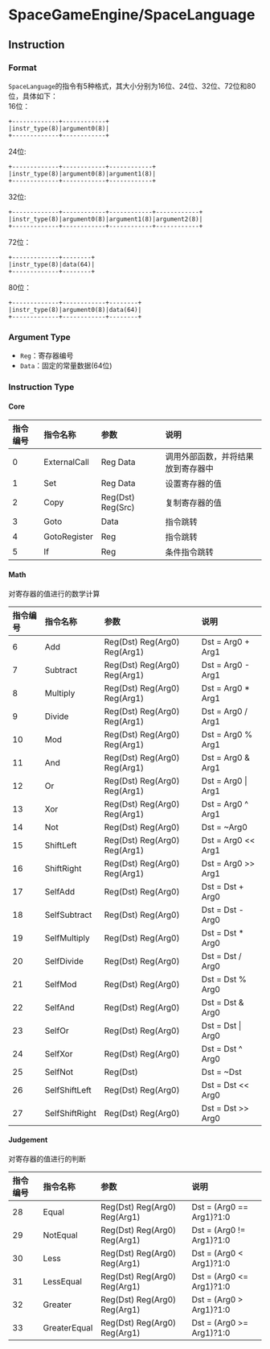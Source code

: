 ﻿# SpaceGameEngine/SpaceLanguage 
## Instruction
### Format
`SpaceLanguage`的指令有5种格式，其大小分别为16位、24位、32位、72位和80位，具体如下：  
16位：
```
+-------------+------------+
|instr_type(8)|argument0(8)|
+-------------+------------+
```
24位:
```
+-------------+------------+------------+
|instr_type(8)|argument0(8)|argument1(8)|
+-------------+------------+------------+
```
32位:
```
+-------------+------------+------------+------------+
|instr_type(8)|argument0(8)|argument1(8)|argument2(8)|
+-------------+------------+------------+------------+
```
72位：
```
+-------------+--------+
|instr_type(8)|data(64)|
+-------------+--------+
```
80位：
```
+-------------+------------+--------+
|instr_type(8)|argument0(8)|data(64)|
+-------------+------------+--------+
```

### Argument Type
* `Reg`：寄存器编号
* `Data`：固定的常量数据(64位)

### Instruction Type
#### Core
|指令编号|指令名称|参数|说明|
|:-|:-|:-|:-|
|0|ExternalCall|Reg Data|调用外部函数，并将结果放到寄存器中|
|1|Set|Reg Data|设置寄存器的值|
|2|Copy|Reg(Dst) Reg(Src)|复制寄存器的值|
|3|Goto|Data|指令跳转|
|4|GotoRegister|Reg|指令跳转|
|5|If|Reg|条件指令跳转|
#### Math
对寄存器的值进行的数学计算

|指令编号|指令名称|参数|说明|
|:-|:-|:-|:-|
|6|Add|Reg(Dst) Reg(Arg0) Reg(Arg1)|Dst = Arg0 + Arg1|
|7|Subtract|Reg(Dst) Reg(Arg0) Reg(Arg1)|Dst = Arg0 - Arg1|
|8|Multiply|Reg(Dst) Reg(Arg0) Reg(Arg1)|Dst = Arg0 * Arg1|
|9|Divide|Reg(Dst) Reg(Arg0) Reg(Arg1)|Dst = Arg0 / Arg1|
|10|Mod|Reg(Dst) Reg(Arg0) Reg(Arg1)|Dst = Arg0 % Arg1|
|11|And|Reg(Dst) Reg(Arg0) Reg(Arg1)|Dst = Arg0 & Arg1|
|12|Or|Reg(Dst) Reg(Arg0) Reg(Arg1)|Dst = Arg0 \| Arg1|
|13|Xor|Reg(Dst) Reg(Arg0) Reg(Arg1)|Dst = Arg0 ^ Arg1|
|14|Not|Reg(Dst) Reg(Arg0)|Dst = ~Arg0|
|15|ShiftLeft|Reg(Dst) Reg(Arg0) Reg(Arg1)|Dst = Arg0 << Arg1|
|16|ShiftRight|Reg(Dst) Reg(Arg0) Reg(Arg1)|Dst = Arg0 >> Arg1|
|17|SelfAdd|Reg(Dst) Reg(Arg0)|Dst = Dst + Arg0|
|18|SelfSubtract|Reg(Dst) Reg(Arg0)|Dst = Dst - Arg0|
|19|SelfMultiply|Reg(Dst) Reg(Arg0)|Dst = Dst * Arg0|
|20|SelfDivide|Reg(Dst) Reg(Arg0)|Dst = Dst / Arg0|
|21|SelfMod|Reg(Dst) Reg(Arg0)|Dst = Dst % Arg0|
|22|SelfAnd|Reg(Dst) Reg(Arg0)|Dst = Dst & Arg0|
|23|SelfOr|Reg(Dst) Reg(Arg0)|Dst = Dst \| Arg0|
|24|SelfXor|Reg(Dst) Reg(Arg0)|Dst = Dst ^ Arg0|
|25|SelfNot|Reg(Dst)|Dst = ~Dst|
|26|SelfShiftLeft|Reg(Dst) Reg(Arg0)|Dst = Dst << Arg0|
|27|SelfShiftRight|Reg(Dst) Reg(Arg0)|Dst = Dst >> Arg0|
#### Judgement
对寄存器的值进行的判断

|指令编号|指令名称|参数|说明|
|:-|:-|:-|:-|
|28|Equal|Reg(Dst) Reg(Arg0) Reg(Arg1)|Dst = (Arg0 == Arg1)?1:0|
|29|NotEqual|Reg(Dst) Reg(Arg0) Reg(Arg1)|Dst = (Arg0 != Arg1)?1:0|
|30|Less|Reg(Dst) Reg(Arg0) Reg(Arg1)|Dst = (Arg0 < Arg1)?1:0|
|31|LessEqual|Reg(Dst) Reg(Arg0) Reg(Arg1)|Dst = (Arg0 <= Arg1)?1:0|
|32|Greater|Reg(Dst) Reg(Arg0) Reg(Arg1)|Dst = (Arg0 > Arg1)?1:0|
|33|GreaterEqual|Reg(Dst) Reg(Arg0) Reg(Arg1)|Dst = (Arg0 >= Arg1)?1:0|